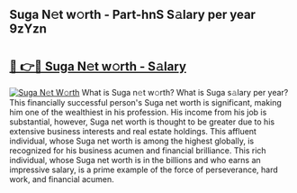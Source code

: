 ## Suga N𝚎t w𝚘rth - Part-hnS S𝚊lary per year 9zYzn

# <h2><a href="http://gc0u3n.nevu.top/?p=Suga">🔗 👉🔴 Suga N𝚎t w𝚘rth - S𝚊lary</a></h2>

[![Suga N𝚎t W𝚘rth](https://i.imgur.com/Oavwk0R.jpeg)](http://gc0u3n.nevu.top/?p=Suga)
What is Suga n𝚎t w𝚘rth? What is Suga s𝚊lary per year?
This financially successful person's Suga net worth is significant, making him one of the wealthiest in his profession. His income from his job is substantial, however, Suga net worth is thought to be greater due to his extensive business interests and real estate holdings. This affluent individual, whose Suga net worth is among the highest globally, is recognized for his business acumen and financial brilliance. This rich individual, whose Suga net worth is in the billions and who earns an impressive salary, is a prime example of the force of perseverance, hard work, and financial acumen.
